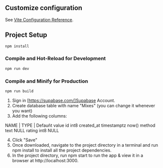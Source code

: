 ## Customize configuration

See [Vite Configuration Reference](https://vitejs.dev/config/).

## Project Setup

```sh
npm install
```

### Compile and Hot-Reload for Development

```sh
npm run dev
```

### Compile and Minify for Production

```sh
npm run build
```


1. Sign in [https://supabase.com/]Supabase Account.
2. Create database table with name "Mixes" (you can change it whenever you want)
3. Add the following columns:

NAME        |       TYPE        |       Defauñt value
id                  int8
created_at          timestamptz         now()
method              text                NULL
rating              int8                NULL

4. Click "Save"
5. Once downloaded, navigate to the project directory in a terminal and run npm install to install all the project dependencies.
6. In the project directory, run npm start to run the app & view it in a browser at http://localhost:3000.
